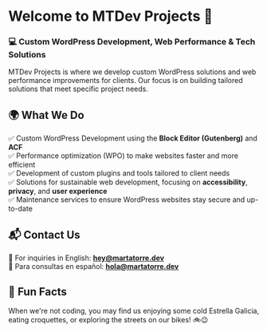 # Welcome to MTDev Projects 🚀

### 💻 Custom WordPress Development, Web Performance & Tech Solutions

MTDev Projects is where we develop custom WordPress solutions and web performance improvements for clients. Our focus is on building tailored solutions that meet specific project needs.

## 🌍 What We Do

✅ Custom WordPress Development using the **Block Editor (Gutenberg)** and **ACF**  
✅ Performance optimization (WPO) to make websites faster and more efficient  
✅ Development of custom plugins and tools tailored to client needs  
✅ Solutions for sustainable web development, focusing on **accessibility**, **privacy**, and **user experience**  
✅ Maintenance services to ensure WordPress websites stay secure and up-to-date  

## 📬 Contact Us
📧 For inquiries in English: **hey@martatorre.dev**  
📧 Para consultas en español: **hola@martatorre.dev**  


## 🍻 Fun Facts
When we're not coding, you may find us enjoying some cold Estrella Galicia, eating croquettes, or exploring the streets on our bikes! 🚲😉


